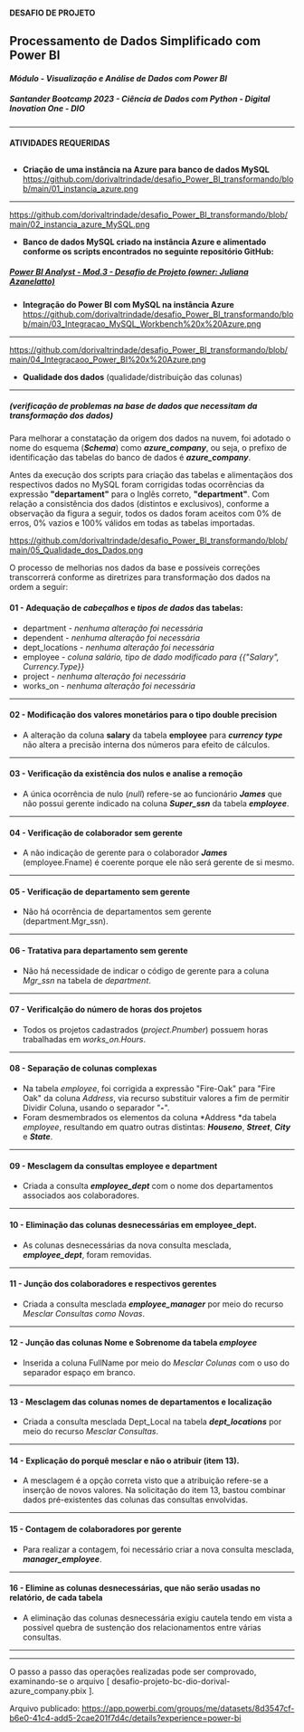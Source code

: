 #### **DESAFIO DE PROJETO**
## **Processamento de Dados Simplificado com Power BI**
#### *Módulo - Visualização e Análise de Dados com Power BI*
##### **Santander Bootcamp 2023 - Ciência de Dados com Python - Digital Inovation One - DIO**
---- 
#### **ATIVIDADES REQUERIDAS**

## 

- **Criação de uma instância na Azure para banco de dados MySQL**
https://github.com/dorivaltrindade/desafio_Power_BI_transformando/blob/main/01_instancia_azure.png
---- 
https://github.com/dorivaltrindade/desafio_Power_BI_transformando/blob/main/02_instancia_azure_MySQL.png

- **Banco de dados MySQL criado na instância Azure e alimentado conforme os scripts encontrados no seguinte repositório GitHub:**

##### [Power BI Analyst - Mod.3 - Desafio de Projeto (owner: Juliana Azanelatto)](https://github.com/julianazanelatto/power_bi_analyst/tree/main/M%C3%B3dulo%203/Desafio%20de%20Projeto)


- **Integração do Power BI com MySQL na instância Azure**
https://github.com/dorivaltrindade/desafio_Power_BI_transformando/blob/main/03_Integracao_MySQL_Workbench%20x%20Azure.png
----
https://github.com/dorivaltrindade/desafio_Power_BI_transformando/blob/main/04_Integracaoo_Power_BI%20x%20Azure.png
- **Qualidade dos dados** (qualidade/distribuição das colunas)
---
##### (verificação de problemas na base de dados que necessitam da transformação dos dados)
Para melhorar a constatação da origem dos dados na nuvem, foi adotado o nome do esquema (***Schema***) como ***azure_company***, ou seja, o prefixo de identificação das tabelas do banco de dados é ***azure_company***.

Antes da execução dos scripts para criação das tabelas e alimentaçãos dos respectivos dados no MySQL foram corrigidas todas ocorrências da expressão **"departament"** para o Inglês correto, **"department"**. Com relação a consistência dos dados (distintos e exclusivos), conforme a observação da figura a seguir, todos os dados foram aceitos com 0% de erros, 0% vazios e 100% válidos em todas as tabelas importadas.

https://github.com/dorivaltrindade/desafio_Power_BI_transformando/blob/main/05_Qualidade_dos_Dados.png


O processo de melhorias nos dados da base e possíveis correções transcorrerá conforme as diretrizes para transformação dos dados na ordem a seguir:

#### **01 - Adequação de *cabeçalhos* e *tipos de dados* das tabelas:**

- department - *nenhuma alteração foi necessária*
- dependent - *nenhuma alteração foi necessária*
- dept_locatíons - *nenhuma alteração foi necessária*
- employee - *coluna salário, tipo de dado modificado para {{"Salary", Currency.Type}}*
- project - *nenhuma alteração foi necessária*
- works_on - *nenhuma alteração foi necessária*
---
#### **02 - Modificação dos valores monetários para o tipo double precision**

- A alteração da coluna **salary** da tabela **employee** para ***currency type*** não altera a precisão interna dos números para efeito de cálculos.
---
#### **03 - Verificação da existência dos nulos e analise a remoção**

- A única ocorrência de nulo (*null*) refere-se ao funcionário ***James*** que não possui gerente indicado na coluna ***Super_ssn*** da tabela ***employee***.
---
#### **04 - Verificação de colaborador sem gerente**

- A não indicação de gerente para o colaborador ***James*** (employee.Fname) é coerente porque ele não será gerente de si mesmo.
---
#### **05 - Verificação de departamento sem gerente**

- Não há ocorrência de departamentos sem gerente (department.Mgr_ssn).
---
#### **06 - Tratativa para departamento sem gerente**

- Não há necessidade de indicar o código de gerente para a coluna *Mgr_ssn* na tabela de *department*.
---
#### **07 - Verificalção do número de horas dos projetos**

- Todos os projetos cadastrados (*project.Pnumber*) possuem horas trabalhadas em *works_on.Hours*.
---
#### **08 - Separação de colunas complexas**

- Na tabela *employee*, foi corrigida a expressão "Fire-Oak" para "Fire Oak" da coluna *Address*, via recurso substituir valores a fim de permitir Dividir Coluna, usando o separador "**-**".
- Foram desmembrados os elementos da coluna *Address *da tabela *employee*, resultando em quatro outras distintas: ***Houseno***, ***Street***, ***City*** e ***State***.
---
#### **09 - Mesclagem da consultas employee  e department** 

- Criada a consulta ***employee_dept*** com o nome dos departamentos associados aos colaboradores.
---
#### **10 - Eliminação das colunas desnecessárias em employee_dept.**

- As colunas desnecessárias da nova consulta mesclada, ***employee_dept***, foram removidas.
---
#### **11 - Junção dos colaboradores e respectivos gerentes**

- Criada a consulta mesclada ***employee_manager*** por meio do recurso *Mesclar Consultas como Novas*.
---
#### **12 - Junção das colunas Nome e Sobrenome da tabela *employee***

- Inserida a coluna FullName por meio do *Mesclar Colunas* com o uso do separador espaço em branco.
---
#### **13 - Mesclagem das colunas nomes de departamentos e localização**

- Criada a consulta mesclada Dept_Local na tabela ***dept_locations*** por meio do recurso *Mesclar Consultas*.
---
#### **14 - Explicação do porquê mesclar e não o atribuir (item 13).**

- A mesclagem é a opção correta visto que a atribuição refere-se a inserção de novos valores. Na solicitação do item 13, bastou combinar dados pré-existentes das colunas das consultas envolvidas.
---
#### **15 - Contagem de colaboradores por gerente**

- Para realizar a contagem, foi necessário criar a nova consulta mesclada, ***manager_employee***.
---
#### **16 - Elimine as colunas desnecessárias, que não serão usadas no relatório, de cada tabela**

- A eliminação das colunas desnecessária exigiu cautela tendo em vista a possível quebra de sustenção dos relacionamentos entre várias consultas.
---
---
O passo a passo das operações realizadas pode ser comprovado, examinando-se o arquivo [  desafio-projeto-bc-dio-dorival-azure_company.pbix  ].

Arquivo publicado: https://app.powerbi.com/groups/me/datasets/8d3547cf-b6e0-41c4-add5-2cae201f7d4c/details?experience=power-bi
